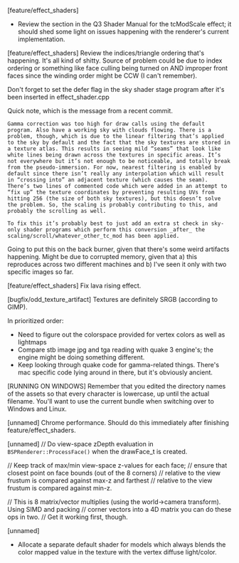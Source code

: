 [feature/effect_shaders]
* Review the section in the Q3 Shader Manual for the tcModScale effect; it should shed some light on issues happening with the 
renderer's current implementation.

[feature/effect_shaders]
Review the indices/triangle ordering that's happening. It's all kind of shitty. Source of problem could be due to index ordering
or something like face culling being turned on AND improper front faces since the winding order might be CCW (I can't remember).

Don't forget to set the defer flag in the sky shader stage program after it's been inserted in effect_shader.cpp

Quick note, which is the message from a recent commit.

```
Gamma correction was too high for draw calls using the default program. Also have a working sky with clouds flowing. There is a problem, though, which is due to the linear filtering that’s applied to the sky by default and the fact that the sky textures are stored in a texture atlas. This results in seeing mild “seams” that look like white lines being drawn across the textures in specific areas. It’s not everywhere but it’s not enough to be noticeable, and totally break from the pseudo-immersion. For now, nearest filtering is enabled by default since there isn’t really any interpolation which will result in “crossing into” an adjacent texture (which causes the seam). There’s two lines of commented code which were added in an attempt to “fix up” the texture coordinates by preventing resulting UVs from hitting 256 (the size of both sky textures), but this doesn’t solve the problem. So, the scaling is probably contributing to this, and probably the scrolling as well.

To fix this it’s probably best to just add an extra st check in sky-only shader programs which perform this conversion _after_ the scaling/scroll/whatever_other_tc_mod has been applied.
```

Going to put this on the back burner, given that there's some weird artifacts happening. Might be due to
corrupted memory, given that a) this reproduces across two different machines and b) I've seen it only with two
specific images so far.

[feature/effect_shaders]
Fix lava rising effect.

[bugfix/odd_texture_artifact]
Textures are definitely SRGB (according to GIMP). 

In prioritized order:

- Need to figure out the colorspace provided for 
vertex colors as well as lightmaps
- Compare stb image jpg and tga reading with quake 3 engine's; the engine might be doing something different.
- Keep looking through quake code for gamma-related things. There's mac specific code lying around in there,
but it's obviously ancient.

[RUNNING ON WINDOWS]
Remember that you edited the directory names of the assets so that every character is lowercase, up until the actual filename. You'll want to use the current bundle when
switching over to Windows and Linux.

[unnamed]
Chrome performance. Should do this immediately after finishing feature/effect_shaders.

[unnamed]
// Do view-space zDepth evaluation in `BSPRenderer::ProcessFace()` when the drawFace_t is created.
 	
// Keep track of max/min view-space z-values for each face;
// ensure that closest point on face bounds (out of the 8 corners)
// relative to the view frustum is compared against max-z and farthest
// relative to the view frustum is compared against min-z. 
 
// This is 8 matrix/vector multiplies (using the world->camera transform). Using SIMD and packing
// corner vectors into a 4D matrix you can do these ops in two.
// Get it working first, though.

[unnamed]
* Allocate a separate default shader for models which always blends the color mapped value in the texture with the vertex diffuse light/color.



